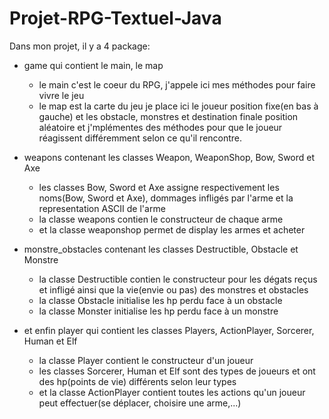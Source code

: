 # Projet-RPG-Textuel-Java
Dans mon projet, il y a 4 package:
  - game qui contient le main, le map
      - le main c'est le coeur du RPG, j'appele ici mes méthodes pour faire vivre le jeu
      - le map est la carte du jeu je place ici le joueur position fixe(en bas à gauche) et les obstacle, monstres et destination finale position aléatoire et j'mplémentes des méthodes pour que le joueur réagissent différemment selon ce qu'il     rencontre.
    
    
  - weapons contenant les classes Weapon, WeaponShop, Bow, Sword et Axe
      - les classes Bow, Sword et Axe assigne respectivement les noms(Bow, Sword et Axe), dommages infligés par l'arme et la representation ASCII de l'arme
      - la classe weapons contien le constructeur de chaque arme
      - et la classe weaponshop permet de display les armes et acheter
        
  - monstre_obstacles contenant les classes Destructible, Obstacle et Monstre
      - la classe Destructible contien le constructeur pour les dégats reçus et infligé ainsi que la vie(envie ou pas) des monstres et obstacles
      - la classe Obstacle initialise les hp perdu face à un obstacle
      - la classe Monster initialise les hp perdu face à un monstre
        
  - et enfin player qui contient les classes Players, ActionPlayer, Sorcerer, Human et Elf
      - la classe Player contient le constructeur d'un joueur
      - les classes Sorcerer, Human et Elf sont des types de joueurs et ont des hp(points de vie) différents selon leur types
      - et la classe ActionPlayer contient toutes les actions qu'un joueur peut effectuer(se déplacer, choisire une arme,...)
